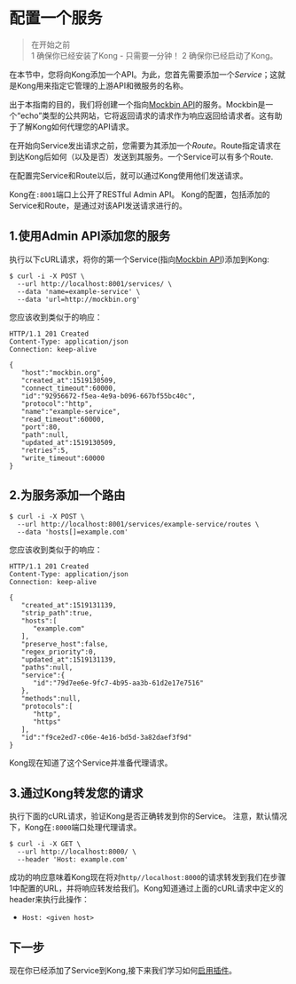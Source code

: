 # 配置一个服务

> 在开始之前  
> 1  确保你已经安装了Kong - 只需要一分钟！
> 2  确保你已经启动了Kong。

在本节中，您将向Kong添加一个API。为此，您首先需要添加一个*Service*；这就是Kong用来指定它管理的上游API和微服务的名称。

出于本指南的目的，我们将创建一个指向[Mockbin API](https://mockbin.com/)的服务。Mockbin是一个“echo”类型的公共网站，它将返回请求的请求作为响应返回给请求者。这有助于了解Kong如何代理您的API请求。

在开始向Service发出请求之前，您需要为其添加一个*Route*。Route指定请求在到达Kong后如何（以及是否）发送到其服务。一个Service可以有多个Route.

在配置完Service和Route以后，就可以通过Kong使用他们发送请求。

Kong在`:8001`端口上公开了RESTful Admin API。
Kong的配置，包括添加的Service和Route，是通过对该API发送请求进行的。

## 1.使用Admin API添加您的服务

执行以下cURL请求，将你的第一个Service(指向[Mockbin API](https://mockbin.com/))添加到Kong:
```
$ curl -i -X POST \
  --url http://localhost:8001/services/ \
  --data 'name=example-service' \
  --data 'url=http://mockbin.org'
```
您应该收到类似于的响应：
```
HTTP/1.1 201 Created
Content-Type: application/json
Connection: keep-alive

{
   "host":"mockbin.org",
   "created_at":1519130509,
   "connect_timeout":60000,
   "id":"92956672-f5ea-4e9a-b096-667bf55bc40c",
   "protocol":"http",
   "name":"example-service",
   "read_timeout":60000,
   "port":80,
   "path":null,
   "updated_at":1519130509,
   "retries":5,
   "write_timeout":60000
}
```

## 2.为服务添加一个路由

```
$ curl -i -X POST \
  --url http://localhost:8001/services/example-service/routes \
  --data 'hosts[]=example.com'
```
您应该收到类似于的响应：
```
HTTP/1.1 201 Created
Content-Type: application/json
Connection: keep-alive

{
   "created_at":1519131139,
   "strip_path":true,
   "hosts":[
      "example.com"
   ],
   "preserve_host":false,
   "regex_priority":0,
   "updated_at":1519131139,
   "paths":null,
   "service":{
      "id":"79d7ee6e-9fc7-4b95-aa3b-61d2e17e7516"
   },
   "methods":null,
   "protocols":[
      "http",
      "https"
   ],
   "id":"f9ce2ed7-c06e-4e16-bd5d-3a82daef3f9d"
}
```

Kong现在知道了这个Service并准备代理请求。


## 3.通过Kong转发您的请求

执行下面的cURL请求，验证Kong是否正确转发到你的Service。 注意，默认情况下，Kong在`:8000`端口处理代理请求。
```
$ curl -i -X GET \
  --url http://localhost:8000/ \
  --header 'Host: example.com'
```

成功的响应意味着Kong现在将对`http//localhost:8000`的请求转发到我们在步骤1中配置的URL，并将响应转发给我们。Kong知道通过上面的cURL请求中定义的header来执行此操作：

- `Host: <given host>`

## 下一步

现在你已经添加了Service到Kong,接下来我们学习如何[启用插件](https://docs.konghq.com/1.1.x/getting-started/enabling-plugins)。









